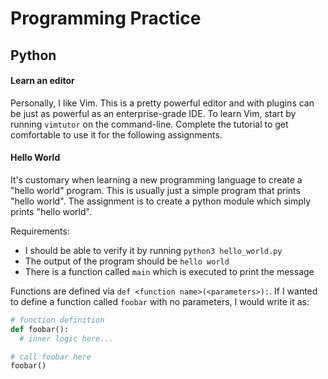 Programming Practice
====================

Python
------

#### Learn an editor

Personally, I like Vim. This is a pretty powerful editor and with plugins can be
just as powerful as an enterprise-grade IDE. To learn Vim, start by running
`vimtutor` on the command-line. Complete the tutorial to get comfortable to use
it for the following assignments.

#### Hello World

It's customary when learning a new programming language to create a "hello
world" program. This is usually just a simple program that prints "hello world".
The assignment is to create a python module which simply prints "hello world".

Requirements:

* I should be able to verify it by running `python3 hello_world.py`
* The output of the program should be `hello world`
* There is a function called `main` which is executed to print the message

Functions are defined via `def <function name>(<parameters>):`. If I wanted to
define a function called `foobar` with no parameters, I would write it as:

```python
# function definition
def foobar():
  # inner logic here...

# call foobar here
foobar()
```

